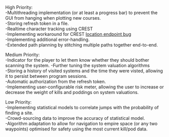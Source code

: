 High Priority: <br>
-Multithreading implementation (or at least a progress bar) to prevent the GUI from hanging when plotting new courses. <br>
-Storing refresh token in a file. <br>
-Realtime character tracking using CREST<br>
    -Implementing workaround for CREST [location endpoint bug](https://forums.eveonline.com/default.aspx?g=posts&m=6274873#post6274873)<br>
-Implementing additional error-handling. <br>
-Extended path planning by stitching multiple paths together end-to-end.
<p>
Medium Priority: <br>
-Indicator for the player to let them know whether they should bother scanning the system.
-Further tuning the system valuation algorithms <br>
-Storing a history of visited systems and the time they were visted, allowing it to persist between program sessions.<br>
-Automatic authorization from the refresh token.<br>
-Implementing user-configurable risk meter, allowing the user to increase or decrease the weight of kills and poddings on system valuations.<br>
<p>
Low Priority: <br>
-Implementing statistical models to correlate jumps with the probability of finding a site. <br>
-Crowd-sourcing data to improve the accuracy of statistical model. <br>
-Algorithm adaptation to allow for navigation to empire space (or any two waypoints) optimised for safety using the most current kill/pod data.
